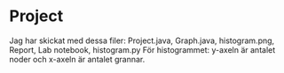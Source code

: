 # Project
Jag har skickat med dessa filer: Project.java, Graph.java, histogram.png, Report, Lab notebook, histogram.py
För histogrammet: y-axeln är antalet noder och x-axeln är antalet grannar. 
